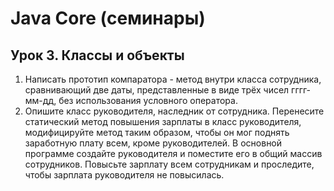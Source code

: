 # Java Core (семинары)
## Урок 3. Классы и объекты

1. Написать прототип компаратора - метод внутри класса сотрудника,
сравнивающий две даты, представленные в виде трёх чисел гггг-мм-дд,
без использования условного оператора.
2. Опишите класс руководителя, наследник от сотрудника.
Перенесите статический метод повышения зарплаты в класс руководителя,
модифицируйте метод таким образом, чтобы он мог поднять заработную плату всем, кроме руководителей.
В основной программе создайте руководителя и поместите его в общий массив сотрудников.
Повысьте зарплату всем сотрудникам и проследите, чтобы зарплата руководителя не повысилась.
